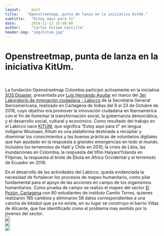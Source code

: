 ```yaml
---
layout:     post
title:    "Openstreetmap, punta de lanza en la iniciativa KitUm."
subtitle:   "Estoy aquí para tí"
date:       2016-11-12 19:00:00
author:     "Carlos Felipe Castillo"
header-img: "img/kitum.jpg"
---
```

<h1>Openstreetmap, punta de lanza en la iniciativa KitUm.</h1>
<br>

<p align="justify">

La fundación Openstreetmap Colombia participó activamente en la iniciativa <a href="http://ciudadania.sosdisaster.org/">SOS Disaster</a>, presentada por <a href="http://www.openstreetmap.org/user/luishernando">Luis Hernando Aguilar</a> en marco del <a href="http://www.ciudadania20.org/3er-laboratorio-iberoamericano-de-innovacion-ciudadana-labicco/">3er Laboratorio de innovación ciudadana - Labicco</a> de la Secretaría General Iberoamericana, realizado en Cartagena de Indias del 9 al 23 de Octubre de 2016, cuyo objetivo era promover la innovación ciudadana en Iberoamérica con el fin de fomentar la transformación social, la gobernanza democrática, y el desarrollo social, cultural y económico. 
Como resultado del trabajo en el Labicco nace <a href="http://kitum.org/">KITUM</a>, que significa “Estoy aquí para tí” en lengua indígena Wounaan, Kitum es una plataforma destinada a recopilar y diseminar los conocimientos y las buenas prácticas de voluntarios digitales que han ayudado en la respuesta a grandes emergencias en todo el mundo. Incluidos los terremotos de Haití y Chile en 2010, la crisis de Libia, las inundaciones en Colombia, la respuesta del tifón Haiyan/Yolanda en Filipinas, la respuesta al brote de Ebola en África Occidental y el terremoto de Ecuador en 2016.
<br>

<img src="{{ site.baseurl }}/img/PresentacionOSM.jpg" align="center"  alt="">
<br>
<img src="{{ site.baseurl }}/img/PresentacionOSM2.jpg" align="center"  alt="">
<br>
En el desarrollo de las actividades del Labicco, queda evidenciada la necesidad de fortalecer los procesos de mapeo humanitario, como pilar fundamental para el apoyo de las acciones en campo de los organismos humanitarios. Como prueba de campo se realizo el mapeo del sector <a href="http://osm.org/go/YNxyfRaV--">El Pozón, Cartagena</a> con 80 estudiantes de instituto Camilo Torres, quienes realizaron 185 cambios y eliminaron 58 datos correspondientes a una cancha de béisbol que ya no existe, en su lugar se construyo el barrio Villas de Alicante, que fue identificado como el problema mas sentido por lo jóvenes del sector.
<br>

<img src="{{ site.baseurl }}/img/Estudiantes1.jpg" align="center">
<br>
<img src="{{ site.baseurl }}/img/Estudiantes2.jpg" align="center">
<br>
<img src="{{ site.baseurl }}/img/Estudiantes3.jpg" align="center">
<script>
  (function(i,s,o,g,r,a,m){i['GoogleAnalyticsObject']=r;i[r]=i[r]||function(){
  (i[r].q=i[r].q||[]).push(arguments)},i[r].l=1*new Date();a=s.createElement(o),
  m=s.getElementsByTagName(o)[0];a.async=1;a.src=g;m.parentNode.insertBefore(a,m)
  })(window,document,'script','https://www.google-analytics.com/analytics.js','ga');

  ga('create', 'UA-71933255-1', 'auto');
  ga('send', 'pageview');
